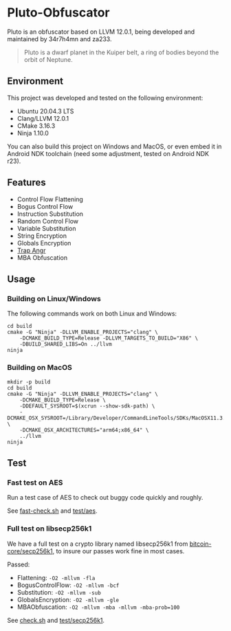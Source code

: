 # Pluto-Obfuscator
Pluto is an obfuscator based on LLVM 12.0.1, being developed and maintained by 34r7h4mn and za233.
> Pluto is a dwarf planet in the Kuiper belt, a ring of bodies beyond the orbit of Neptune.
## Environment
This project was developed and tested on the following environment:
- Ubuntu 20.04.3 LTS
- Clang/LLVM 12.0.1
- CMake 3.16.3
- Ninja 1.10.0

You can also build this project on Windows and MacOS, or even embed it in Android NDK toolchain (need some adjustment, tested on Android NDK r23).

## Features
- Control Flow Flattening
- Bogus Control Flow
- Instruction Substitution
- Random Control Flow
- Variable Substitution
- String Encryption
- Globals Encryption
- [Trap Angr](TrapAngr.md)
- MBA Obfuscation

## Usage
### Building on Linux/Windows
The following commands work on both Linux and Windows:
```shell
cd build
cmake -G "Ninja" -DLLVM_ENABLE_PROJECTS="clang" \
    -DCMAKE_BUILD_TYPE=Release -DLLVM_TARGETS_TO_BUILD="X86" \
    -DBUILD_SHARED_LIBS=On ../llvm
ninja
```
### Building on MacOS

```shell
mkdir -p build
cd build
cmake -G "Ninja" -DLLVM_ENABLE_PROJECTS="clang" \
    -DCMAKE_BUILD_TYPE=Release \
    -DDEFAULT_SYSROOT=$(xcrun --show-sdk-path) \
    -DCMAKE_OSX_SYSROOT=/Library/Developer/CommandLineTools/SDKs/MacOSX11.3.sdk \
    -DCMAKE_OSX_ARCHITECTURES="arm64;x86_64" \
    ../llvm
ninja
```



## Test
### Fast test on AES
Run a test case of AES to check out buggy code quickly and roughly.

See [fast-check.sh](fast-check.sh) and [test/aes](test/aes/).
### Full test on libsecp256k1
We have a full test on a crypto library named libsecp256k1 from [bitcoin-core/secp256k1](https://github.com/bitcoin-core/secp256k1), to insure our passes work fine in most cases.

Passed:
- Flattening: `-O2 -mllvm -fla`
- BogusControlFlow: `-O2 -mllvm -bcf`
- Substitution: `-O2 -mllvm -sub`
- GlobalsEncryption: `-O2 -mllvm -gle`
- MBAObfuscation: `-O2 -mllvm -mba -mllvm -mba-prob=100`

See [check.sh](check.sh) and [test/secp256k1](test/secp256k1/).